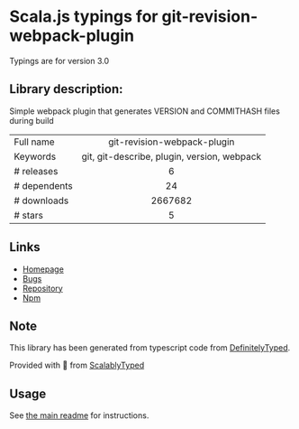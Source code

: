 
# Scala.js typings for git-revision-webpack-plugin

Typings are for version 3.0

## Library description:
Simple webpack plugin that generates VERSION and COMMITHASH files during build

|                    |                 |
| ------------------ | :-------------: |
| Full name          | git-revision-webpack-plugin |
| Keywords           | git, git-describe, plugin, version, webpack |
| # releases         | 6 |
| # dependents       | 24 |
| # downloads        | 2667682 |
| # stars            | 5 |

## Links
- [Homepage](https://github.com/pirelenito/git-revision-webpack-plugin)
- [Bugs](https://github.com/pirelenito/git-revision-webpack-plugin/issues)
- [Repository](https://github.com/pirelenito/git-revision-webpack-plugin)
- [Npm](https://www.npmjs.com/package/git-revision-webpack-plugin)
    


## Note
This library has been generated from typescript code from [DefinitelyTyped](https://definitelytyped.org).

Provided with :purple_heart: from [ScalablyTyped](https://github.com/oyvindberg/ScalablyTyped)

## Usage
See [the main readme](../../readme.md) for instructions.


